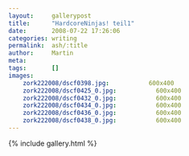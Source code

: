 ```yaml
---
layout:     gallerypost
title:      "HardcoreNinjas! teil1"
date:       2008-07-22 17:26:06
categories: writing
permalink:  ash/:title
author:     Martin
meta:
tags:       []
images:
    zork222008/dscf0398.jpg:           600x400
    zork222008/dscf0425_0.jpg:           600x400
    zork222008/dscf0432_0.jpg:           600x400
    zork222008/dscf0434_0.jpg:           600x400
    zork222008/dscf0436_0.jpg:           600x400
    zork222008/dscf0438_0.jpg:           600x400
---
```


{% include gallery.html %}
